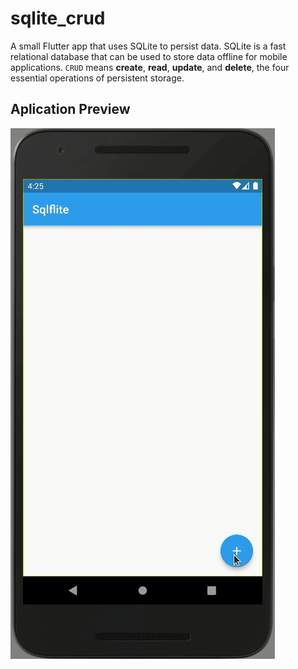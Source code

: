 # sqlite_crud

A small Flutter app that uses SQLite to persist data.
SQLite is a fast relational database that can be used to store data offline for mobile applications.
`CRUD` means **create**, **read**, **update**, and **delete**, the four essential operations of persistent storage.

## Aplication Preview

![sqlite-crud-application](media/sqlite-crud-application.gif)
